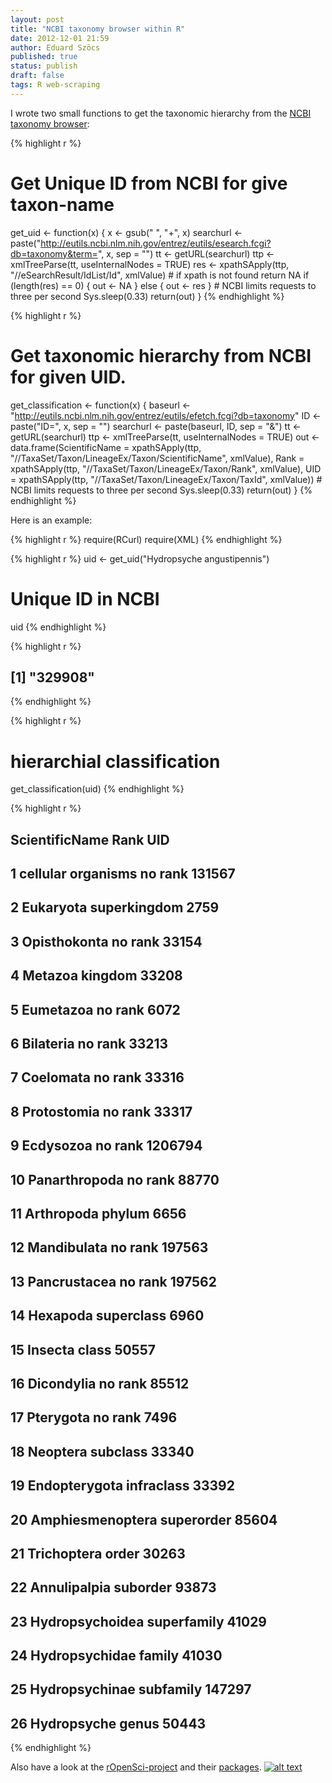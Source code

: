 ```yaml
---
layout: post
title: "NCBI taxonomy browser within R"
date: 2012-12-01 21:59
author: Eduard Szöcs
published: true
status: publish
draft: false
tags: R web-scraping
---
```



I wrote two small functions to get the taxonomic hierarchy from the [NCBI taxonomy browser](http://www.ncbi.nlm.nih.gov/Taxonomy/Browser/wwwtax.cgi):


{% highlight r %}
# Get Unique ID from NCBI for give taxon-name
get_uid <- function(x) {
    x <- gsub(" ", "+", x)
    searchurl <- paste("http://eutils.ncbi.nlm.nih.gov/entrez/eutils/esearch.fcgi?db=taxonomy&term=", 
        x, sep = "")
    tt <- getURL(searchurl)
    ttp <- xmlTreeParse(tt, useInternalNodes = TRUE)
    res <- xpathSApply(ttp, "//eSearchResult/IdList/Id", xmlValue)
    # if xpath is not found return NA
    if (length(res) == 0) {
        out <- NA
    } else {
        out <- res
    }
    # NCBI limits requests to three per second
    Sys.sleep(0.33)
    return(out)
}
{% endhighlight %}



{% highlight r %}
# Get taxonomic hierarchy from NCBI for given UID.
get_classification <- function(x) {
    baseurl <- "http://eutils.ncbi.nlm.nih.gov/entrez/eutils/efetch.fcgi?db=taxonomy"
    ID <- paste("ID=", x, sep = "")
    searchurl <- paste(baseurl, ID, sep = "&")
    tt <- getURL(searchurl)
    ttp <- xmlTreeParse(tt, useInternalNodes = TRUE)
    out <- data.frame(ScientificName = xpathSApply(ttp, "//TaxaSet/Taxon/LineageEx/Taxon/ScientificName", 
        xmlValue), Rank = xpathSApply(ttp, "//TaxaSet/Taxon/LineageEx/Taxon/Rank", 
        xmlValue), UID = xpathSApply(ttp, "//TaxaSet/Taxon/LineageEx/Taxon/TaxId", 
        xmlValue))
    # NCBI limits requests to three per second
    Sys.sleep(0.33)
    return(out)
}
{% endhighlight %}


Here is an example: 

{% highlight r %}
require(RCurl)
require(XML)
{% endhighlight %}


{% highlight r %}
uid <- get_uid("Hydropsyche angustipennis")
# Unique ID in NCBI
uid
{% endhighlight %}

{% highlight r %}
## [1] "329908"
{% endhighlight %}

{% highlight r %}
# hierarchial classification
get_classification(uid)
{% endhighlight %}

{% highlight r %}
##        ScientificName         Rank     UID
## 1  cellular organisms      no rank  131567
## 2           Eukaryota superkingdom    2759
## 3        Opisthokonta      no rank   33154
## 4             Metazoa      kingdom   33208
## 5           Eumetazoa      no rank    6072
## 6           Bilateria      no rank   33213
## 7           Coelomata      no rank   33316
## 8         Protostomia      no rank   33317
## 9           Ecdysozoa      no rank 1206794
## 10      Panarthropoda      no rank   88770
## 11         Arthropoda       phylum    6656
## 12        Mandibulata      no rank  197563
## 13       Pancrustacea      no rank  197562
## 14           Hexapoda   superclass    6960
## 15            Insecta        class   50557
## 16         Dicondylia      no rank   85512
## 17          Pterygota      no rank    7496
## 18           Neoptera     subclass   33340
## 19      Endopterygota   infraclass   33392
## 20   Amphiesmenoptera   superorder   85604
## 21        Trichoptera        order   30263
## 22       Annulipalpia     suborder   93873
## 23    Hydropsychoidea  superfamily   41029
## 24     Hydropsychidae       family   41030
## 25     Hydropsychinae    subfamily  147297
## 26        Hydropsyche        genus   50443
{% endhighlight %}


Also have a look at the [rOpenSci-project](http://ropensci.org) and their [packages](https://github.com/ropensci).
[![alt text](http://assets.ropensci.org/media_kit/ropensci_main.png)](http://ropensci.org)

